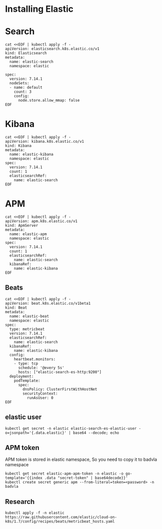 # Installing Elastic

# Search
```
cat <<EOF | kubectl apply -f -
apiVersion: elasticsearch.k8s.elastic.co/v1
kind: Elasticsearch
metadata:
  name: elastic-search
  namespace: elastic

spec:
  version: 7.14.1
  nodeSets:
  - name: default
    count: 3
    config:
      node.store.allow_mmap: false
EOF
```

# Kibana
```
cat <<EOF | kubectl apply -f -
apiVersion: kibana.k8s.elastic.co/v1
kind: Kibana
metadata:
  name: elastic-kibana
  namespace: elastic
spec:
  version: 7.14.1
  count: 1
  elasticsearchRef:
    name: elastic-search
EOF
```

# APM
```
cat <<EOF | kubectl apply -f -
apiVersion: apm.k8s.elastic.co/v1
kind: ApmServer
metadata:
  name: elastic-apm
  namespace: elastic
spec:
  version: 7.14.1
  count: 1
  elasticsearchRef:
    name: elastic-search
  kibanaRef:
    name: elastic-kibana
EOF
```

## Beats
```
cat <<EOF | kubectl apply -f -
apiVersion: beat.k8s.elastic.co/v1beta1
kind: Beat
metadata:
  name: elastic-beat
  namespace: elastic
spec:
  type: metricbeat
  version: 7.14.1
  elasticsearchRef:
    name: elastic-search
  kibanaRef:
    name: elastic-kibana   
  config:
    heartbeat.monitors:
    - type: tcp
      schedule: '@every 5s'
      hosts: ["elastic-search-es-http:9200"]
  deployment:
    podTemplate:
      spec:
        dnsPolicy: ClusterFirstWithHostNet
        securityContext:
          runAsUser: 0
EOF
```
## elastic user
```
kubectl get secret -n elastic elastic-search-es-elastic-user -o=jsonpath='{.data.elastic}' | base64 --decode; echo
```

## APM token

APM token is stored in elastic namespace,
So you need to copy it to badvla namespace

```
kubectl get secret elastic-apm-apm-token -n elastic -o go-template='{{index .data "secret-token" | base64decode}}'
kubectl create secret generic apm --from-literal=token=<password> -n badvla
```


## Research
`kubectl apply -f -n elastic https://raw.githubusercontent.com/elastic/cloud-on-k8s/1.7/config/recipes/beats/metricbeat_hosts.yaml`



